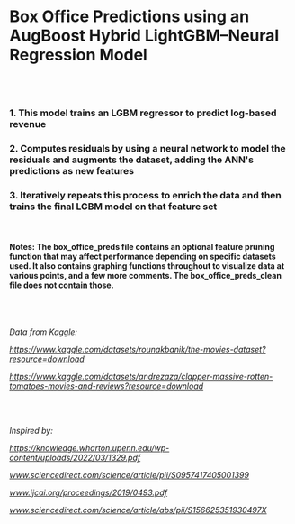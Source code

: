 # Box Office Predictions using an AugBoost Hybrid LightGBM–Neural Regression Model

<br />
<br />

### 1. This model trains an LGBM regressor to predict log-based revenue

### 2. Computes residuals by using a neural network to model the residuals and augments the dataset, adding the ANN's predictions as new features

### 3. Iteratively repeats this process to enrich the data and then trains the final LGBM model on that feature set 

<br />

#### Notes: The box_office_preds file contains an optional feature pruning function that may affect performance depending on specific datasets used. It also contains graphing functions throughout to visualize data at various points, and a few more comments. The box_office_preds_clean file does not contain those.

<br />
<br />


*Data from Kaggle:*

*https://www.kaggle.com/datasets/rounakbanik/the-movies-dataset?resource=download*

*https://www.kaggle.com/datasets/andrezaza/clapper-massive-rotten-tomatoes-movies-and-reviews?resource=download*

<br />
<br />

*Inspired by:*

*https://knowledge.wharton.upenn.edu/wp-content/uploads/2022/03/1329.pdf*

*www.sciencedirect.com/science/article/pii/S0957417405001399*

*www.ijcai.org/proceedings/2019/0493.pdf*

*www.sciencedirect.com/science/article/abs/pii/S156625351930497X*


